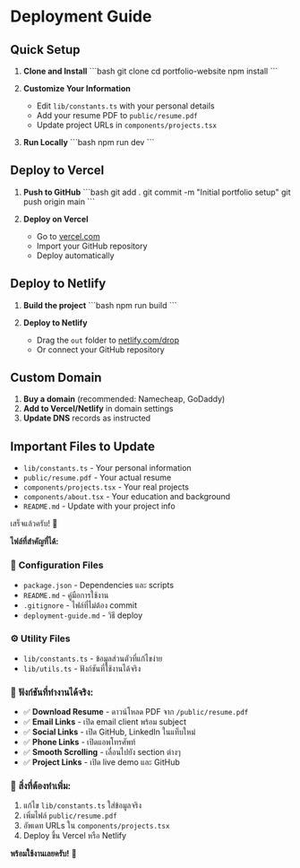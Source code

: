 # Deployment Guide

## Quick Setup

1. **Clone and Install**
\`\`\`bash
git clone <your-repo>
cd portfolio-website
npm install
\`\`\`

2. **Customize Your Information**
   - Edit `lib/constants.ts` with your personal details
   - Add your resume PDF to `public/resume.pdf`
   - Update project URLs in `components/projects.tsx`

3. **Run Locally**
\`\`\`bash
npm run dev
\`\`\`

## Deploy to Vercel

1. **Push to GitHub**
\`\`\`bash
git add .
git commit -m "Initial portfolio setup"
git push origin main
\`\`\`

2. **Deploy on Vercel**
   - Go to [vercel.com](https://vercel.com)
   - Import your GitHub repository
   - Deploy automatically

## Deploy to Netlify

1. **Build the project**
\`\`\`bash
npm run build
\`\`\`

2. **Deploy to Netlify**
   - Drag the `out` folder to [netlify.com/drop](https://netlify.com/drop)
   - Or connect your GitHub repository

## Custom Domain

1. **Buy a domain** (recommended: Namecheap, GoDaddy)
2. **Add to Vercel/Netlify** in domain settings
3. **Update DNS** records as instructed

## Important Files to Update

- `lib/constants.ts` - Your personal information
- `public/resume.pdf` - Your actual resume
- `components/projects.tsx` - Your real projects
- `components/about.tsx` - Your education and background
- `README.md` - Update with your project info

เสร็จแล้วครับ! 🎉

**ไฟล์ที่สำคัญที่ได้:**

### 📁 **Configuration Files**
- `package.json` - Dependencies และ scripts
- `README.md` - คู่มือการใช้งาน
- `.gitignore` - ไฟล์ที่ไม่ต้อง commit
- `deployment-guide.md` - วิธี deploy

### ⚙️ **Utility Files**
- `lib/constants.ts` - ข้อมูลส่วนตัวที่แก้ไขง่าย
- `lib/utils.ts` - ฟังก์ชันที่ใช้งานได้จริง

### 🔧 **ฟังก์ชันที่ทำงานได้จริง:**
- ✅ **Download Resume** - ดาวน์โหลด PDF จาก `/public/resume.pdf`
- ✅ **Email Links** - เปิด email client พร้อม subject
- ✅ **Social Links** - เปิด GitHub, LinkedIn ในแท็บใหม่
- ✅ **Phone Links** - เปิดแอพโทรศัพท์
- ✅ **Smooth Scrolling** - เลื่อนไปยัง section ต่างๆ
- ✅ **Project Links** - เปิด live demo และ GitHub

### 📝 **สิ่งที่ต้องทำเพิ่ม:**
1. แก้ไข `lib/constants.ts` ใส่ข้อมูลจริง
2. เพิ่มไฟล์ `public/resume.pdf`
3. อัพเดท URLs ใน `components/projects.tsx`
4. Deploy ขึ้น Vercel หรือ Netlify

**พร้อมใช้งานเลยครับ!** 🚀
